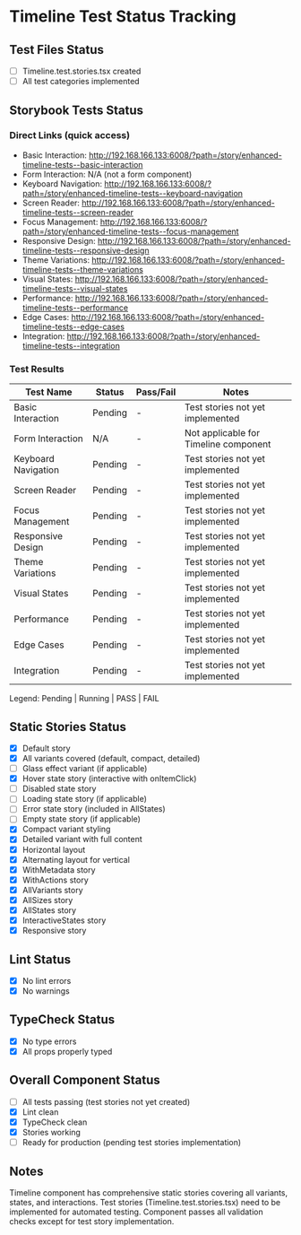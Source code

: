 # Timeline Test Status Tracking

## Test Files Status

- [ ] Timeline.test.stories.tsx created
- [ ] All test categories implemented

## Storybook Tests Status

### Direct Links (quick access)

- Basic Interaction: http://192.168.166.133:6008/?path=/story/enhanced-timeline-tests--basic-interaction
- Form Interaction: N/A (not a form component)
- Keyboard Navigation: http://192.168.166.133:6008/?path=/story/enhanced-timeline-tests--keyboard-navigation
- Screen Reader: http://192.168.166.133:6008/?path=/story/enhanced-timeline-tests--screen-reader
- Focus Management: http://192.168.166.133:6008/?path=/story/enhanced-timeline-tests--focus-management
- Responsive Design: http://192.168.166.133:6008/?path=/story/enhanced-timeline-tests--responsive-design
- Theme Variations: http://192.168.166.133:6008/?path=/story/enhanced-timeline-tests--theme-variations
- Visual States: http://192.168.166.133:6008/?path=/story/enhanced-timeline-tests--visual-states
- Performance: http://192.168.166.133:6008/?path=/story/enhanced-timeline-tests--performance
- Edge Cases: http://192.168.166.133:6008/?path=/story/enhanced-timeline-tests--edge-cases
- Integration: http://192.168.166.133:6008/?path=/story/enhanced-timeline-tests--integration

### Test Results

| Test Name           | Status  | Pass/Fail | Notes                                     |
| ------------------- | ------- | --------- | ----------------------------------------- |
| Basic Interaction   | Pending | -         | Test stories not yet implemented         |
| Form Interaction    | N/A     | -         | Not applicable for Timeline component    |
| Keyboard Navigation | Pending | -         | Test stories not yet implemented         |
| Screen Reader       | Pending | -         | Test stories not yet implemented         |
| Focus Management    | Pending | -         | Test stories not yet implemented         |
| Responsive Design   | Pending | -         | Test stories not yet implemented         |
| Theme Variations    | Pending | -         | Test stories not yet implemented         |
| Visual States       | Pending | -         | Test stories not yet implemented         |
| Performance         | Pending | -         | Test stories not yet implemented         |
| Edge Cases          | Pending | -         | Test stories not yet implemented         |
| Integration         | Pending | -         | Test stories not yet implemented         |

Legend: Pending | Running | PASS | FAIL

## Static Stories Status

- [x] Default story
- [x] All variants covered (default, compact, detailed)
- [ ] Glass effect variant (if applicable)
- [x] Hover state story (interactive with onItemClick)
- [ ] Disabled state story
- [ ] Loading state story (if applicable)
- [ ] Error state story (included in AllStates)
- [ ] Empty state story (if applicable)
- [x] Compact variant styling
- [x] Detailed variant with full content
- [x] Horizontal layout
- [x] Alternating layout for vertical
- [x] WithMetadata story
- [x] WithActions story
- [x] AllVariants story
- [x] AllSizes story
- [x] AllStates story
- [x] InteractiveStates story
- [x] Responsive story

## Lint Status

- [x] No lint errors
- [x] No warnings

## TypeCheck Status

- [x] No type errors
- [x] All props properly typed

## Overall Component Status

- [ ] All tests passing (test stories not yet created)
- [x] Lint clean
- [x] TypeCheck clean
- [x] Stories working
- [ ] Ready for production (pending test stories implementation)

## Notes

Timeline component has comprehensive static stories covering all variants, states, and interactions. Test stories (Timeline.test.stories.tsx) need to be implemented for automated testing. Component passes all validation checks except for test story implementation.
